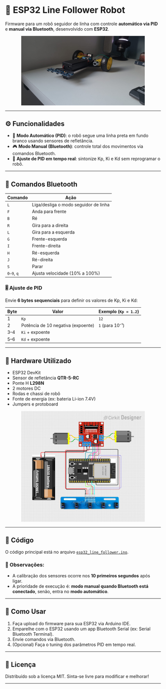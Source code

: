# 🤖 ESP32 Line Follower Robot

Firmware para um robô seguidor de linha com controle **automático via PID** e **manual via Bluetooth**, desenvolvido com **ESP32**.

<div align="center">
  <img src="imagens/fa6767f8-d7d1-45d1-a0ea-44f311b96091.jfif" alt="Robô Montado" width="400"/>
  
</div>

---

## ⚙️ Funcionalidades

- 🔁 **Modo Automático (PID)**: o robô segue uma linha preta em fundo branco usando sensores de refletância.
- 🎮 **Modo Manual (Bluetooth)**: controle total dos movimentos via comandos Bluetooth.
- 🎯 **Ajuste de PID em tempo real**: sintonize Kp, Ki e Kd sem reprogramar o robô.

---

## 📡 Comandos Bluetooth

| Comando | Ação                |
|---------|---------------------|
| `L`     | Liga/desliga o modo seguidor de linha |
| `F`     | Anda para frente     |
| `B`     | Ré                   |
| `R`     | Gira para a direita  |
| `L`     | Gira para a esquerda |
| `G`     | Frente-esquerda      |
| `I`     | Frente-direita       |
| `H`     | Ré-esquerda          |
| `J`     | Ré-direita           |
| `S`     | Parar                |
| `0–9`, `q` | Ajusta velocidade (10% a 100%) |

### 🎚 Ajuste de PID

Envie **6 bytes sequenciais** para definir os valores de Kp, Ki e Kd:

| Byte | Valor     | Exemplo (`Kp = 1.2`) |
|------|-----------|----------------------|
| 1    | `Kp`      | `12`                 |
| 2    | Potência de 10 negativa (expoente) | `1` (para 10⁻¹) |
| 3–4  | `Ki` + expoente |
| 5–6  | `Kd` + expoente |

---

## 🔌 Hardware Utilizado

- ESP32 DevKit
- Sensor de refletância **QTR-5-RC**
- Ponte H **L298N**
- 2 motores DC
- Rodas e chassi de robô
- Fonte de energia (ex: bateria Li-ion 7.4V)
- Jumpers e protoboard

<div align="center">
  <img src="imagens/73c3dc94-f9ba-46df-b2e4-8f60a52000a3.png" alt="Esquema do Circuito" width="400"/>
</div>

---

## 🧠 Código

O código principal está no arquivo [`esp32_line_follower.ino`](esp32_line_follower.ino).

### 📌 Observações:

- A calibração dos sensores ocorre nos **10 primeiros segundos** após ligar.
- A prioridade de execução é: **modo manual quando Bluetooth está conectado**, senão, entra no **modo automático**.

---

## 🚀 Como Usar

1. Faça upload do firmware para sua ESP32 via Arduino IDE.
2. Emparelhe com o ESP32 usando um app Bluetooth Serial (ex: Serial Bluetooth Terminal).
3. Envie comandos via Bluetooth.
4. (Opcional) Faça o tuning dos parâmetros PID em tempo real.

---

## 📄 Licença

Distribuído sob a licença MIT. Sinta-se livre para modificar e melhorar!

---

